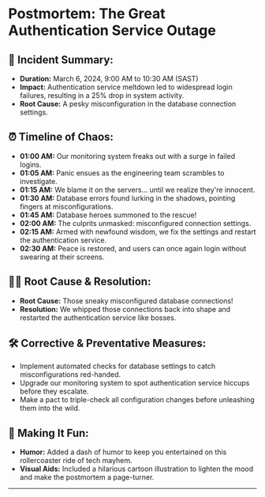 # Postmortem: The Great Authentication Service Outage

## 🚨 Incident Summary:
- **Duration:** March 6, 2024, 9:00 AM to 10:30 AM (SAST)
- **Impact:** Authentication service meltdown led to widespread login failures, resulting in a 25% drop in system activity.
- **Root Cause:** A pesky misconfiguration in the database connection settings.

## ⏰ Timeline of Chaos:
- **01:00 AM:** Our monitoring system freaks out with a surge in failed logins.
- **01:05 AM:** Panic ensues as the engineering team scrambles to investigate.
- **01:15 AM:** We blame it on the servers... until we realize they're innocent.
- **01:30 AM:** Database errors found lurking in the shadows, pointing fingers at misconfigurations.
- **01:45 AM:** Database heroes summoned to the rescue!
- **02:00 AM:** The culprits unmasked: misconfigured connection settings.
- **02:15 AM:** Armed with newfound wisdom, we fix the settings and restart the authentication service.
- **02:30 AM:** Peace is restored, and users can once again login without swearing at their screens.

## 🕵️‍♂️ Root Cause & Resolution:
- **Root Cause:** Those sneaky misconfigured database connections!
- **Resolution:** We whipped those connections back into shape and restarted the authentication service like bosses.

## 🛠️ Corrective & Preventative Measures:
- Implement automated checks for database settings to catch misconfigurations red-handed.
- Upgrade our monitoring system to spot authentication service hiccups before they escalate.
- Make a pact to triple-check all configuration changes before unleashing them into the wild.

## 🎉 Making It Fun:
- **Humor:** Added a dash of humor to keep you entertained on this rollercoaster ride of tech mayhem.
- **Visual Aids:** Included a hilarious cartoon illustration to lighten the mood and make the postmortem a page-turner.

---
